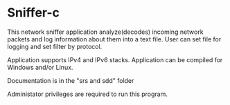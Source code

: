 # Sniffer-c

This network sniffer application analyze(decodes) incoming network packets
and log information about them into a text file.
User can set file for logging and set filter by protocol.

Application supports IPv4 and IPv6 stacks.
Application can be compiled for Windows and/or Linux.

Documentation is in the "srs and sdd" folder

Administator privileges are required to run this program.

